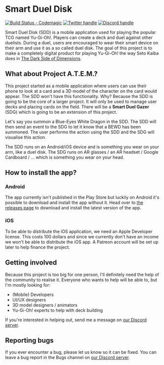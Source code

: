 # Smart Duel Disk

[![Build Status - Codemagic][]][Build status link] [![Twitter handle][]][Twitter link] [![Discord handle][]][Discord link]

Smart Duel Disk (SDD) is a mobile application used for playing the popular TCG named Yu-Gi-Oh!. Players can create a deck and duel against other duelists. During a duel, users are encouraged to wear their smart device on their arm and use it as a so called duel disk. The goal of this project is to make a completely digital product for playing Yu-Gi-Oh! the way Seto Kaiba does in [The Dark Side of Dimensions][DSoD].

## What about Project A.T.E.M.?

This project started as a mobile application where users can use their phone to look at a card and a 3D model of the character on the card would appear. The SDD won't have this functionality. Why? Because the SDD is going to be the core of a larger project. It will only be used to manage user decks and placing cards on the field. There will be a **Smart Duel Gazer** (SDG) which is going to be an extension of this project.

Let's say you summon a Blue-Eyes White Dragon in the SDD. The SDD will then send an event to the SDG to let it know that a BEWD has been summoned. The user performs the action using the SDD and the SDG will visualise this action.

The SDD runs on an Android/iOS device and is something you wear on your arm, like a duel disk. The SDG runs on AR glasses / an AR headset / Google Cardboard / ... which is something you wear on your head.

## How to install the app?

### Android

The app currently isn't published in the Play Store but luckily on Android it's possible to download and install the app without it. Head over to [the releases page][Releases] to download and install the latest version of the app.

### iOS

To be able to distribute the iOS application, we need an Apple Developer license. This costs 100 dollars and since we currently don't have an income we won't be able to distribute the iOS app. A Patreon account will be set up later to help finance the project.

## Getting involved

Because this project is too big for one person, I'll definitely need the help of the community to realise it. Everyone who wants to help will be able to, but I'm mostly looking for:

- (Mobile) Developers
- UI/UX designers
- 3D model designers / animators
- Yu-Gi-Oh! experts to help with deck building
  
If you're interested in helping out, send me a message on [our Discord server][Discord link].

## Reporting bugs

If you ever encounter a bug, please let us know so it can be fixed. You can leave a bug report in the Bugs channel on [our Discord server][Discord link].

[Build Status - Codemagic]: https://api.codemagic.io/apps/5ff9dd8c7e8a84d7901732c4/5ff9dd8c7e8a84d7901732c3/status_badge.svg
[Build status link]: https://codemagic.io/apps/5ff9dd8c7e8a84d7901732c4/5ff9dd8c7e8a84d7901732c3/latest_build
[Twitter handle]: https://img.shields.io/twitter/follow/crowncorpbe.svg?style=social&label=Follow
[Twitter link]: https://twitter.com/intent/follow?screen_name=crowncorpbe
[Discord handle]: https://discordapp.com/api/guilds/751742244066820147/widget.png?style=shield
[Discord link]: https://discord.gg/XCcfcbBcjE
[DSoD]: https://yugioh.fandom.com/wiki/Yu-Gi-Oh!_The_Dark_Side_of_Dimensions
[Releases]: https://github.com/BramDC3/smart_duel_disk/releases
